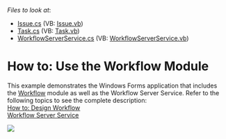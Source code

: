 <!-- default file list -->
*Files to look at*:

* [Issue.cs](./CS/WorkflowExample.Module/BusinessObjects/Issue.cs) (VB: [Issue.vb](./VB/WorkflowExample.Module/BusinessObjects/Issue.vb))
* [Task.cs](./CS/WorkflowExample.Module/BusinessObjects/Task.cs) (VB: [Task.vb](./VB/WorkflowExample.Module/BusinessObjects/Task.vb))
* [WorkflowServerService.cs](./CS/WorkflowExample.Service/WorkflowServerService.cs) (VB: [WorkflowServerService.vb](./VB/WorkflowExample.Service/WorkflowServerService.vb))
<!-- default file list end -->
# How to: Use the Workflow Module


<p>This example demonstrates the Windows Forms application that includes the <a href="https://documentation.devexpress.com/#eXpressAppFramework/CustomDocument113343"><u>Workflow</u></a> module as well as the Workflow Server Service. Refer to the following topics to see the complete description:<br> <a href="https://documentation.devexpress.com/#eXpressAppFramework/CustomDocument113356"><u>How to: Design Workflow</u></a><br> <a href="https://documentation.devexpress.com/#eXpressAppFramework/CustomDocument113351"><u>Workflow Server Service</u></a></p>
<p><img src="https://raw.githubusercontent.com/DevExpress-Examples/how-to-use-the-workflow-module-e4523/14.2.3+/media/b144b80a-a260-4242-a8dd-38b322338692.png"></p>

<br/>



